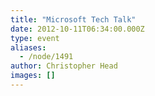 ```yaml
---
title: "Microsoft Tech Talk"
date: 2012-10-11T06:34:00.000Z
type: event
aliases:
  - /node/1491
author: Christopher Head
images: []
---
```


